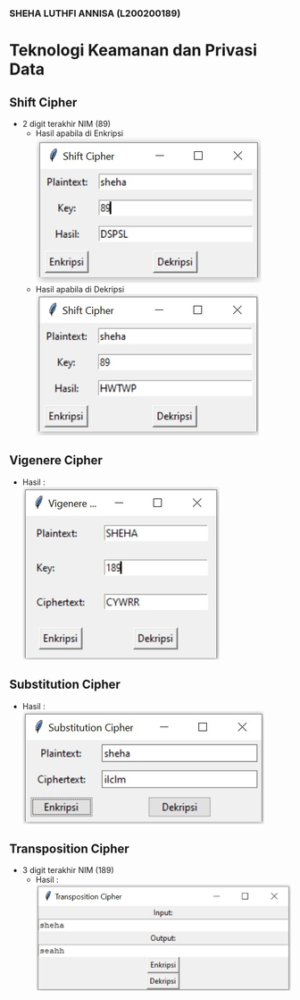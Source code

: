 ### SHEHA LUTHFI ANNISA (L200200189)
# Teknologi Keamanan dan Privasi Data

## Shift Cipher
- 2 digit terakhir NIM (89)
  - Hasil apabila di Enkripsi
<br>![shiftcipher1](1.jpg)
  - Hasil apabila di Dekripsi
<br>![shiftcipher2](2.jpg)

## Vigenere Cipher
- Hasil :
<br>![vigenerecipher](3.jpg)

## Substitution Cipher
- Hasil :
<br> ![SubsCipher](4.jpg)

## Transposition Cipher
- 3 digit terakhir NIM (189)
  - Hasil :
  <br>![TransCipher](5.jpg)
